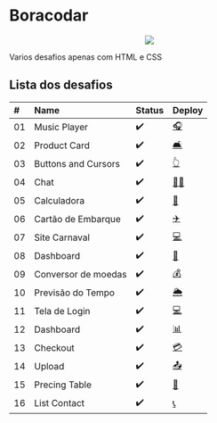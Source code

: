 # Boracodar
<p align="center">
<img src="https://img.shields.io/badge/STATUS-EM%20STANDBYORHEFINISHED-yellow"/>
</p>

Varios desafios apenas com HTML e CSS

## Lista dos desafios
| #    | Name           | Status  | Deploy |
| :--- | :------------- | :------ | :------|
| 01   | Music Player   |:heavy_check_mark:       |   [:headphones:](https://danny-s07.github.io/boracodar/desafio01-playmusic)| 
| 02   | Product Card   |:heavy_check_mark:       |  [:couch_and_lamp:](https://danny-s07.github.io/boracodar/desafio02-cartaoproduto)|
| 03   | Buttons and Cursors | :heavy_check_mark:   | [:point_up_2:](https://danny-s07.github.io/boracodar/desafio03-botoesecursores)|
| 04   | Chat           |:heavy_check_mark:      | [:woman_technologist:](https://danny-s07.github.io/boracodar/desafio04-chat)|
| 05   | Calculadora    |:heavy_check_mark:      |[:1234:](https://danny-s07.github.io/boracodar/desafio05-calculadora )|
| 06   | Cartão de Embarque    |:heavy_check_mark:  |[:airplane:](https://danny-s07.github.io/boracodar/desafio06-cartaodeembarque)|
| 07   | Site Carnaval   |:heavy_check_mark:  |[:computer:](https://danny-s07.github.io/boracodar/desafio07-sitecarnaval)|
| 08   | Dashboard   |:heavy_check_mark:  |[:abacus:](https://danny-s07.github.io/boracodar/desafio08-dashboard)|
| 09  | Conversor de moedas   |:heavy_check_mark:  |[💰](https://danny-s07.github.io/boracodar/desafio09-conversordemoedas)|
| 10   | Previsão do Tempo |:heavy_check_mark:  |[🌦️](https://danny-s07.github.io/boracodar/desafio10-previsaodotempo)|
| 11  | Tela de Login  |:heavy_check_mark:  |[:computer:](https://danny-s07.github.io/boracodar/desafio11-teladelogin)|
| 12   | Dashboard   |:heavy_check_mark:  |[📊](https://danny-s07.github.io/boracodar/desafio12-dasboard)|
| 13 | Checkout  |:heavy_check_mark:  |[💳](https://danny-s07.github.io/boracodar/desafio13-checkout)|
| 14 | Upload  |:heavy_check_mark:  |[📤](https://danny-s07.github.io/boracodar/desafio14-upload)|
| 15 | Precing Table  |:heavy_check_mark:  |[:page_facing_up:](https://danny-s07.github.io/boracodar/desafio15-planospreco)|
| 16 | List Contact |:heavy_check_mark:  |[:telephone_receiver:](https://danny-s07.github.io/boracodar/desafio16-listadecontatos)|













